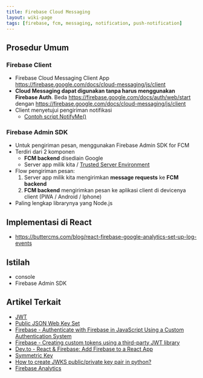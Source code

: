 ```yaml
---
title: Firebase Cloud Messaging
layout: wiki-page
tags: [firebase, fcm, messaging, notification, push-notification]
---
```


## Prosedur Umum

### Firebase Client
- Firebase Cloud Messaging Client App https://firebase.google.com/docs/cloud-messaging/js/client
- **Cloud Messaging dapat digunakan tanpa harus menggunakan Firebase Auth**. Beda https://firebase.google.com/docs/auth/web/start dengan https://firebase.google.com/docs/cloud-messaging/js/client
- Client menyetujui pengiriman notifikasi
  - [Contoh script NotifyMe()](https://developer.mozilla.org/en-US/docs/Web/API/Notification/requestPermission)

### Firebase Admin SDK
- Untuk pengiriman pesan, menggunakan Firebase Admin SDK for FCM
- Terdiri dari 2 komponen
  - **FCM backend** disediain Google
  - Server app milik kita / [Trusted Server Environment](https://firebase.google.com/docs/cloud-messaging/server#firebase-admin-sdk-for-fcm)
- Flow pengiriman pesan:
  1. Server app milik kita mengirimkan **message requests** ke **FCM backend**
  2. **FCM backend** mengirimkan pesan ke aplikasi client di devicenya client (PWA / Android / Iphone)
- Paling lengkap librarynya yang Node.js

## Implementasi di React
- https://buttercms.com/blog/react-firebase-google-analytics-set-up-log-events

## Istilah
- console
- Firebase Admin SDK

## Artikel Terkait
- [JWT](/wiki/wiki/jwt/jwt/)
- [Public JSON Web Key Set](https://docs.cidaas.com/standard-endpoints/server-jwk-set.html)
- [Firebase - Authenticate with Firebase in JavaScript Using a Custom Authentication System](https://firebase.google.com/docs/auth/web/custom-auth)
- [Firebase - Creating custom tokens using a third-party JWT library](https://cloud.google.com/identity-platform/docs/admin/create-custom-tokens#creating_custom_tokens_using_a_third-party_jwt_library)
- [Dev.to - React & Firebase: Add Firebase to a React App](https://dev.to/farazamiruddin/react-firebase-add-firebase-to-a-react-app-4nc9)
- [Symmetric Key](https://github.com/Spomky-Labs/jose/blob/master/doc/object/jwk.md#symmetric-key-oct)
- [How to create JWKS public/private key pair in python?](https://stackoverflow.com/questions/67589495/how-to-create-jwks-public-private-key-pair-in-python)
- [Firebase Analytics](https://firebase.google.com/docs/reference/js/analytics)
